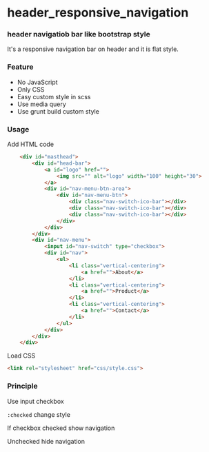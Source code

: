 header_responsive_navigation
============================

### header navigatiob bar like bootstrap style

It's a responsive navigation bar on header and it is flat style.

### Feature

* No JavaScript
* Only CSS
* Easy custom style in scss
* Use media query
* Use grunt build custom style

### Usage

Add HTML code

```html
    <div id="masthead">
        <div id="head-bar">
            <a id="logo" href="">
                <img src="" alt="logo" width="100" height="30">
            </a>
            <div id="nav-menu-btn-area">
                <div id="nav-menu-btn">
                    <div class="nav-switch-ico-bar"></div>
                    <div class="nav-switch-ico-bar"></div>
                    <div class="nav-switch-ico-bar"></div>
                </div>
            </div>
        </div>
        <div id="nav-menu">
            <input id="nav-switch" type="checkbox">
            <div id="nav">
                <ul>
                    <li class="vertical-centering">
                        <a href="">About</a>
                    </li>
                    <li class="vertical-centering">
                        <a href="">Product</a>
                    </li>
                    <li class="vertical-centering">
                        <a href="">Contact</a>
                    </li>
                </ul>
            </div>
        </div>
    </div>
```

Load CSS

```html
<link rel="stylesheet" href="css/style.css">
```

### Principle

Use input checkbox

`:checked` change style

If checkbox checked show navigation

Unchecked hide navigation
